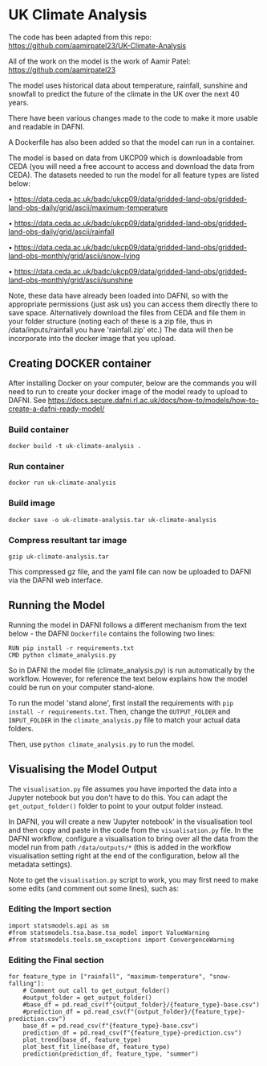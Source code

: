 # UK Climate Analysis

The code has been adapted from this repo:
https://github.com/aamirpatel23/UK-Climate-Analysis

All of the work on the model is the work of Aamir Patel:
https://github.com/aamirpatel23

The model uses historical data about temperature, rainfall, sunshine and
snowfall to predict the future of the climate in the UK over the next 40 years.

There have been various changes made to the code to make it more usable and
readable in DAFNI.

A Dockerfile has also been added so that the model can run in a container.

The model is based on data from UKCP09 which is downloadable from CEDA (you will need a free account to access and download the data from CEDA). The
datasets needed to run the model for all feature types are listed below:

• https://data.ceda.ac.uk/badc/ukcp09/data/gridded-land-obs/gridded-land-obs-daily/grid/ascii/maximum-temperature

• https://data.ceda.ac.uk/badc/ukcp09/data/gridded-land-obs/gridded-land-obs-daily/grid/ascii/rainfall

• https://data.ceda.ac.uk/badc/ukcp09/data/gridded-land-obs/gridded-land-obs-monthly/grid/ascii/snow-lying

• https://data.ceda.ac.uk/badc/ukcp09/data/gridded-land-obs/gridded-land-obs-monthly/grid/ascii/sunshine

Note, these data have already been loaded into DAFNI, so with the appropriate permissions (just ask us) you can access them directly there to save space. Alternatively download the files from CEDA and file them in your folder structure (noting each of these is a zip file, thus in /data/inputs/rainfall you have 'rainfall.zip' etc.) The data will then be incorporate into the docker image that you upload.

## Creating DOCKER container
After installing Docker on your computer, below are the commands you will need to run to create your docker image of the model ready to upload to DAFNI.
See https://docs.secure.dafni.rl.ac.uk/docs/how-to/models/how-to-create-a-dafni-ready-model/

### Build container
`docker build -t uk-climate-analysis .`

### Run container
`docker run uk-climate-analysis`

### Build image
`docker save -o uk-climate-analysis.tar uk-climate-analysis`

### Compress resultant tar image
`gzip uk-climate-analysis.tar`

This compressed gz file, and the yaml file can now be uploaded to DAFNI via the DAFNI web interface.

## Running the Model
Running the model in DAFNI follows a different mechanism from the text below - the DAFNI `Dockerfile` contains the following two lines:

```
RUN pip install -r requirements.txt
CMD python climate_analysis.py
```

So in DAFNI the model file (climate_analysis.py) is run automatically by the workflow. However, for reference the text below explains how the model could be run on your computer stand-alone.

To run the model 'stand alone', first install the requirements with `pip install -r requirements.txt`. Then, change the `OUTPUT_FOLDER` and `INPUT_FOLDER` in the `climate_analysis.py` file to match your actual data folders.

Then, use `python climate_analysis.py` to run the model.

## Visualising the Model Output
The `visualisation.py` file assumes you have imported the data into a Jupyter notebook but you don't have to do this. You can adapt the `get_output_folder()` folder to point to your output folder instead.

In DAFNI, you will create a new 'Jupyter notebook' in the visualisation tool and then copy and paste in the code from the `visualisation.py` file. In the DAFNI workflow, configure a visualisation to bring over all the data from the model run from path `/data/outputs/*` (this is added in the workflow visualisation setting right at the end of the configuration, below all the metadata settings).

Note to get the `visualisation.py` script to work, you may first need to make some edits (and comment out some lines), such as:

### Editing the Import section
```
import statsmodels.api as sm
#from statsmodels.tsa.base.tsa_model import ValueWarning
#from statsmodels.tools.sm_exceptions import ConvergenceWarning
```

### Editing the Final section
```
for feature_type in ["rainfall", "maximum-temperature", "snow-falling"]:
    # Comment out call to get_output_folder()
    #output_folder = get_output_folder()
    #base_df = pd.read_csv(f"{output_folder}/{feature_type}-base.csv")
    #prediction_df = pd.read_csv(f"{output_folder}/{feature_type}-prediction.csv")
    base_df = pd.read_csv(f"{feature_type}-base.csv")
    prediction_df = pd.read_csv(f"{feature_type}-prediction.csv")
    plot_trend(base_df, feature_type)
    plot_best_fit_line(base_df, feature_type)
    prediction(prediction_df, feature_type, "summer")
```
